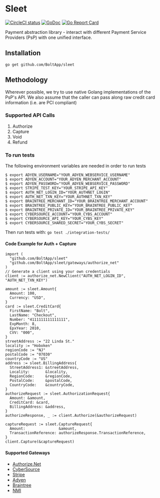 # Sleet

[![CircleCI status](https://circleci.com/gh/BoltApp/sleet.png?circle-token=d60ceb64eb6ebdfd6a45a4703563c1752598db63 "CircleCI status")](https://circleci.com/gh/BoltApp/sleet)
[![GoDoc](https://godoc.org/github.com/BoltApp/sleet?status.svg)](https://pkg.go.dev/github.com/BoltApp/sleet?tab=doc)
[![Go Report Card](https://goreportcard.com/badge/github.com/BoltApp/sleet)](https://goreportcard.com/report/github.com/BoltApp/sleet)

Payment abstraction library - interact with different Payment Service Providers (PsP) with one unified interface.

## Installation

`go get github.com/BoltApp/sleet`

## Methodology

Wherever possible, we try to use native Golang implementations of the PsP's API. We also assume that the caller can pass along raw credit card information (i.e. are PCI compliant)

### Supported API Calls

1. Authorize
2. Capture
3. Void
4. Refund

### To run tests

The following environment variables are needed in order to run tests

```shell script
$ export ADYEN_USERNAME="YOUR_ADYEN_WEBSERVICE_USERNAME"
$ export ADYEN_ACCOUNT="YOUR_ADYEN_MERCHANT_ACCOUNT"
$ export ADYEN_PASSWORD="YOUR_ADYEN_WEBSERVICE_PASSWORD"
$ export STRIPE_TEST_KEY="YOUR_STRIPE_API_KEY"
$ export AUTH_NET_LOGIN_ID="YOUR_AUTHNET_LOGIN"
$ export AUTH_NET_TXN_KEY="YOUR_AUTHNET_TXN_KEY"
$ export BRAINTREE_MERCHANT_ID="YOUR_BRAINTREE_MERCHANT_ACCOUNT"
$ export BRAINTREE_PUBLIC_KEY="YOUR_BRAINTREE_PUBLIC_KEY"
$ export BRAINTREE_PRIVATE_ID="YOUR_BRAINTREE_PRIVATE_KEY"
$ export CYBERSOURCE_ACCOUNT="YOUR_CYBS_ACCOUNT"
$ export CYBERSOURCE_API_KEY="YOUR_CYBS_KEY"
$ export CYBERSOURCE_SHARED_SECRET="YOUR_CYBS_SECRET"
```

Then run tests with: `go test ./integration-tests/`

#### Code Example for Auth + Capture

```
import (
  "github.com/BoltApp/sleet"
  "github.com/BoltApp/sleet/gateways/authorize_net"
)
// Generate a client using your own credentials
client := authorize_net.NewClient("AUTH_NET_LOGIN_ID", "AUTH_NET_TXN_KEY")

amount := sleet.Amount{
  Amount: 100,
  Currency: "USD",
}
card := sleet.CreditCard{
  FirstName: "Bolt",
  LastName: "Checkout",
  Number: "4111111111111111",
  ExpMonth: 8,
  EpxYear: 2010,
  CVV: "000",
}
streetAddress := "22 Linda St."
locality := "Hoboken"
regionCode := "NJ"
postalCode := "07030"
countryCode := "US"
address := sleet.BillingAddress{
  StreetAddress1: &streetAddress,
  Locality:       &locality,
  RegionCode:     &regionCode,
  PostalCode:     &postalCode,
  CountryCode:    &countryCode,
}
authorizeRequest := sleet.AuthorizationRequest{
  Amount: &amount,
  CreditCard: &card,
  BillingAddress: &address,
}
authorizeResponse, _ := client.Authorize(&authorizeRequest)

captureRequest := sleet.CaptureRequest{
  Amount:               &amount,
  TransactionReference: authorizeResponse.TransactionReference,
}
client.Capture(&captureRequest)
```

#### Supported Gateways

- [Authorize.Net](https://developer.authorize.net/api/reference/index.html#payment-transactions)
- [CyberSource](https://developer.cybersource.com/api-reference-assets/index.html#payments)
- [Stripe](https://stripe.com/docs/api)
- [Adyen](https://docs.adyen.com/classic-integration/api-integration-ecommerce)
- [Braintree](https://www.braintreepayments.com/)
- [NMI](https://secure.networkmerchants.com/gw/merchants/resources/integration/integration_portal.php#methodology)

